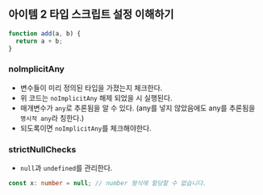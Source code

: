 ## 아이템 2 타입 스크립트 설정 이해하기

```typescript
function add(a, b) {
  return a + b;
}
```

### noImplicitAny

- 변수들이 미리 정의된 타입을 가졌는지 체크한다.
- 위 코드는 `noImplicitAny` 해제 되었을 시 실행된다.
- 매개변수가 `any`로 추론됨을 알 수 있다. (any를 넣지 않았음에도 any를 추론됨을 `명시적 any`라 칭한다.)
- 되도록이면 `noImplicitAny`를 체크해야한다.

### strictNullChecks

- `null`과 `undefined`를 관리한다.

```ts
const x: number = null; // number 형식에 할당할 수 없습니다.
```
